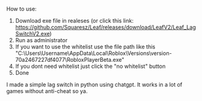 How to use:
1. Download exe file in realeses (or click this link: https://github.com/Squaresz/Leaf/releases/download/LeafV2/Leaf_LagSwitchV2.exe)
2. Run as administrator
3. If you want to use the whitelist use the file path like this "C:\Users\Username\AppData\Local\Roblox\Versions\version-70a2467227df4077\RobloxPlayerBeta.exe"
4. If you dont need whitelist just click the "no whitelist" button
5. Done

I made a simple lag switch in python using chatgpt. It works in a lot of games without anti-cheat so ya.
